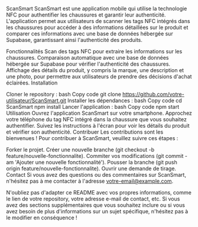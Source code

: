 ScanSmart
ScanSmart est une application mobile qui utilise la technologie NFC pour authentifier les chaussures et garantir leur authenticité. L'application permet aux utilisateurs de scanner les tags NFC intégrés dans les chaussures pour accéder à des informations détaillées sur le produit et comparer ces informations avec une base de données hébergée sur Supabase, garantissant ainsi l'authenticité des produits.

Fonctionnalités
Scan des tags NFC pour extraire les informations sur les chaussures.
Comparaison automatique avec une base de données hébergée sur Supabase pour vérifier l'authenticité des chaussures.
Affichage des détails du produit, y compris la marque, une description et une photo, pour permettre aux utilisateurs de prendre des décisions d'achat éclairées.
Installation

Cloner le repository :
bash
Copy code
git clone https://github.com/votre-utilisateur/ScanSmart.git
Installer les dépendances :
bash
Copy code
cd ScanSmart
npm install
Lancer l'application :
bash
Copy code
npm start
Utilisation
Ouvrez l'application ScanSmart sur votre smartphone.
Approchez votre téléphone du tag NFC intégré dans la chaussure que vous souhaitez authentifier.
Suivez les instructions à l'écran pour voir les détails du produit et vérifier son authenticité.
Contribuer
Les contributions sont les bienvenues ! Pour contribuer à ScanSmart, veuillez suivre ces étapes :

Forker le projet.
Créer une nouvelle branche (git checkout -b feature/nouvelle-fonctionnalite).
Commiter vos modifications (git commit -am 'Ajouter une nouvelle fonctionnalité').
Pousser la branche (git push origin feature/nouvelle-fonctionnalite).
Ouvrir une demande de tirage.
Contact
Si vous avez des questions ou des commentaires sur ScanSmart, n'hésitez pas à me contacter à l'adresse votre-email@example.com.

N'oubliez pas d'adapter ce README avec vos propres informations, comme le lien de votre repository, votre adresse e-mail de contact, etc. Si vous avez des sections supplémentaires que vous souhaitez inclure ou si vous avez besoin de plus d'informations sur un sujet spécifique, n'hésitez pas à le modifier en conséquence !
